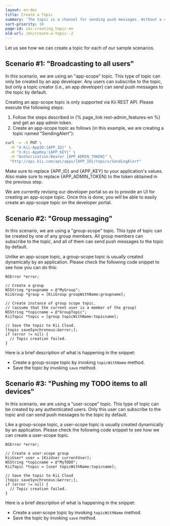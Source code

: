 ```yaml
---
layout: en-doc
title: Create a Topic
summary: 'The topic is a channel for sending push messages. Without a channel, we have no way to deliver the messages. Creating a topic, therefore, is a first step to leverage "Push to User" notification feature.'
sort-priority: 10
page-id: ios-creating_topic-en
old-url: /en/create-a-topic--2
---
```

Let us see how we can create a topic for each of our sample scenarios.

## Scenario #1: "Broadcasting to all users"

In this scenario, we are using an "app-scope" topic.  This type of topic can only be created by an app developer.  Any users can subscribe to the topic, but only a topic creator (i.e., an app developer) can send push messages to the topic by default.

Creating an app-scope topic is only supported via Kii REST API.  Please execute the following steps:

1. Follow the steps described in {% page_link rest-admin_features-en %} and get an app admin token.
1. Create an app-scope topic as follows (in this example, we are creating a topic named "SendingAlert"):

```sh
curl -v -X PUT \
  -H "X-Kii-AppID:{APP_ID}" \
  -H "X-Kii-AppKey:{APP_KEY}" \
  -H "Authorization:Bearer {APP_ADMIN_TOKEN}" \
  "http://api.kii.com/api/apps/{APP_ID}/topics/SendingAlert"
```

Make sure to replace {APP\_ID} and {APP\_KEY} to your application's values.  Also make sure to replace {APP\_ADMIN\_TOKEN} to the token obtained in the previous step.

<p class="note">We are currently revising our developer portal so as to provide an UI for creating an app-scope topic.  Once this is done, you will be able to easily create an app-scope topic on the developer portal.</p>

## Scenario #2: "Group messaging"

In this scenario, we are using a "group-scope" topic.  This type of topic can be created by one of any group members.  All group members can subscribe to the topic, and all of them can send push messages to the topic by default.

Unlike an app-scope topic, a group-scope topic is usually created dynamically by an application.  Please check the following code snippet to see how you can do this:

```objc
NSError *error;

// Create a group
NSString *groupname = @"MyGroup";
KiiGroup *group = [KiiGroup groupWithName:groupname];

// Create instance of group scope topic.
// (assume that the current user is a member of the group)
NSString *topicname = @"GroupTopic";
KiiTopic *topic = [group topicWithName:topicname];

// Save the topic to Kii Cloud.
[topic saveSynchronous:&error;];
if (error != nil) {
  // Topic creation failed.
}
```

Here is a brief description of what is happening in the snippet:

* Create a group-scope topic by invoking `topicWithName` method.
* Save the topic by invoking `save` method.

## Scenario #3: "Pushing my TODO items to all devices"

In this scenario, we are using a "user-scope" topic.  This type of topic can be created by any authenticated users.  Only this user can subscribe to the topic and can send push messages to the topic by default.

Like a group-scope topic, a user-scope topic is usually created dynamically by an application.  Please check the following code snippet to see how we can create a user-scope topic.

```objc
NSError *error;

// Create a user-scope group
KiiUser* user = [KiiUser currentUser];
NSString *topicname = @"MyTODO";
KiiTopic *topic = [user topicWithName:topicname];

// Save the topic to Kii Cloud
[topic saveSynchronous:&error;];
if (error != nil) {
  // Topic creation failed.
}
```

Here is a brief description of what is happening in the snippet:

* Create a user-scope topic by invoking `topicWithName`  method.
* Save the topic by invoking `save`  method.
